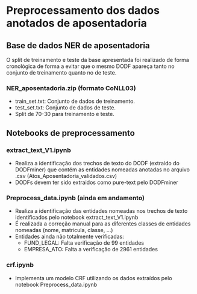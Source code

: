 # Preprocessamento dos dados anotados de aposentadoria

## Base de dados NER de aposentadoria
O split de treinamento e teste da base apresentada foi realizado de forma cronológica de forma a evitar que o mesmo DODF apareça tanto no conjunto de treinamento quanto no de teste.
### NER_aposentadoria.zip (formato CoNLL03)
- train_set.txt: Conjunto de dados de treinamento.
- test_set.txt: Conjunto de dados de teste.
- Split de 70-30 para treinamento e teste.

## Notebooks de preprocessamento
### extract_text_V1.ipynb
 - Realiza a identificação dos trechos de texto do DODF (extraido do DODFminer) que contém as entidades nomeadas anotadas no arquivo .csv (Atos_Aposentadoria_validados.csv)
 - DODFs devem ter sido extraidos como pure-text pelo DODFminer
 
### Preprocess_data.ipynb (ainda em andamento)
 - Realiza a identificação das entidades nomeadas nos trechos de texto identificados pelo notebook extract_text_V1.ipynb
 - É realizada a correção manual para as diferentes classes de entidades nomeadas (nome, matricula, classe, ...)
 - Entidades ainda não totalmente verificadas:
   * FUND_LEGAL: Falta verificação de 99 entidades
   * EMPRESA_ATO: Falta a verificação de 2961 entidades
 
### crf.ipynb
  - Implementa um modelo CRF utilizando os dados extraídos pelo notebook Preprocess_data.ipynb
